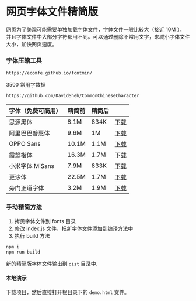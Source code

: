 # 网页字体文件精简版

网页为了美观可能需要单独加载字体文件，字体文件一般比较大（接近 10M ），并且字体文件中大部分字符都用不到。可以通过删除不常用文字，来减小字体文件大小，加快网页速度。

### 字体压缩工具

    https://ecomfe.github.io/fontmin/

3500 常用字数据

    https://github.com/DavidSheh/CommonChineseCharacter

| 字体（免费可商用） | 精简前 | 精简后 |                                                                                            |
| ------------------ | ------ | ------ | ------------------------------------------------------------------------------------------ |
| 思源黑体           | 8.1M   | 834K   | [下载](https://github.com/DeronW/minify-font/raw/master/dist/SourceHanSansCN-Medium.ttf)   |
| 阿里巴巴普惠体     | 9.6M   | 1M     | [下载](https://github.com/DeronW/minify-font/raw/master/dist/Alibaba-PuHuiTi-Medium.ttf)   |
| OPPO Sans          | 10.1M  | 1.1M   | [下载](https://github.com/DeronW/minify-font/raw/master/dist/OPPOSans-M.ttf)               |
| 霞鹜楷体           | 16.3M  | 1.7M   | [下载](https://github.com/DeronW/minify-font/raw/master/dist/LXGWWenKai-Regular.ttf)       |
| 小米字体 MiSans    | 7.9M   | 833K   | [下载](https://github.com/DeronW/minify-font/raw/master/dist/MiSans-Regular.ttf)           |
| 更沙体             | 22.5M  | 1.7M   | [下载](https://github.com/DeronW/minify-font/raw/master/dist/Sarasa-Gothic-SC-Regular.ttf) |
| 旁门正道字体       | 3.2M   | 1.9M   | [下载](https://github.com/DeronW/minify-font/raw/master/dist/PangMenZhengDao-Regular.ttf)  |

### 手动精简方法

1. 拷贝字体文件到 fonts 目录
1. 修改 index.js 文件，把新字体文件添加到编译方法中
1. 执行 build 方法

```shell
npm i
npm run build
```

新的精简版字体文件输出到 `dist` 目录中.

#### 本地演示

下载项目，然后直接打开根目录下的 `demo.html` 文件。
